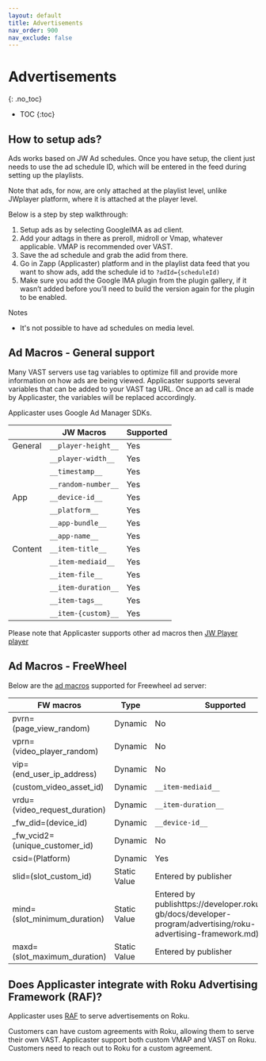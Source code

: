 ```yaml
---
layout: default
title: Advertisements
nav_order: 900
nav_exclude: false
---
```

# Advertisements
{: .no_toc}

- TOC
{:toc}


## How to setup ads? 
Ads works based on JW Ad schedules. Once you have setup, the client just needs to use the ad schedule ID, which will be entered in the feed during setting up the playlists. 

Note that ads, for now, are only attached at the playlist level, unlike JWplayer platform, where it is attached at the player level.

Below is a step by step walkthrough:
1. Setup ads as by selecting GoogleIMA as ad client.
2. Add your adtags in there as preroll, midroll or Vmap, whatever applicable. VMAP is recommended over VAST.
3. Save the ad schedule and grab the adid from there.
4. Go in Zapp (Applicaster) platform and in the playlist data feed that you want to show ads, add the schedule id to `?adId={scheduleId)`
5. Make sure you add the Google IMA plugin from the plugin gallery, if it wasn’t added before you’ll need to build the version again for the plugin to be enabled.

Notes
- It's not possible to have ad schedules on media level. 

## Ad Macros - General support
Many VAST servers use tag variables to optimize fill and provide more information on how ads are being viewed. Applicaster supports several variables that can be added to your VAST tag URL. Once an ad call is made by Applicaster, the variables will be replaced accordingly.

Applicaster uses Google Ad Manager SDKs.
 
|         | JW Macros         | Supported |
|---------|-------------------|-----------|
| General | `__player-height__` | Yes       |
|         | `__player-width__`  | Yes       |
|         | `__timestamp__`     | Yes       |
|         | `__random-number__` | Yes       |
| App     | `__device-id__`     | Yes       |
|         | `__platform__`      | Yes       |
|         | `__app-bundle__`    | Yes       |
|         | `__app-name__`      | Yes       |
| Content | `__item-title__`    | Yes       |
|         | `__item-mediaid__`  | Yes       |
|         | `__item-file__`     | Yes       |
|         | `__item-duration__` | Yes       |
|         | `__item-tags__`     | Yes       |
|         | `__item-{custom}__` | Yes       |

Please note that Applicaster supports other ad macros then [JW Player player](https://support.jwplayer.com/articles/ad-tag-targeting-macro-reference) 

## Ad Macros - FreeWheel
Below are the [ad macros](https://docs.jwplayer.com/platform/docs/ad-tag-targeting-macro-reference) supported for Freewheel ad server:

| FW macros                             | Type         | Supported            |
|---------------------------------------|--------------|----------------------|
| pvrn=(page_view_random)               | Dynamic      | No                   |
| vprn=(video_player_random)            | Dynamic      | No                   |
| vip=(end_user_ip_address)             | Dynamic      | No                   |
| (custom_video_asset_id)               | Dynamic      | `__item-mediaid__`     |
| vrdu=(video_request_duration)         | Dynamic      | `__item-duration__`    |
| _fw_did=(device_id)                   | Dynamic      | `__device-id__`       |
| _fw_vcid2=(unique_customer_id)        | Dynamic      | No                   |
| csid=(Platform)                       | Dynamic      | Yes                  |
| slid=(slot_custom_id)                 | Static Value | Entered by publisher |
| mind=(slot_minimum_duration)          | Static Value | Entered by publishttps://developer.roku.com/en-gb/docs/developer-program/advertising/roku-advertising-framework.md)her |
| maxd=(slot_maximum_duration)          | Static Value | Entered by publisher |

## Does Applicaster integrate with Roku Advertising Framework (RAF)?
Applicaster uses [RAF](https://developer.roku.com/en-gb/docs/developer-program/advertising/roku-advertising-framework.md) to serve advertisements on Roku.

Customers can have custom agreements with Roku, allowing them to serve their own VAST. Applicaster support both custom VMAP and VAST on Roku. Customers need to reach out to Roku for a custom agreement.

<!-- 
## How do ads work? 
1. There are general ad protocols: VAST, VPAID 
2. There are three popular ad servers
  1. Google ad manager (90% of market share)
  2. Freewheel - video ad server mainly used by broadcasters
  3. Appnexus (bought by microsoft few years back)
3 Applicaster uses Google Ad Manager SDKs to talk with these servers

Freewheel ad tags (which is VAST output) is supported by Google ad managers SDK

SDK essentially parses through the XML response from the vast tag and then delivers the ad based on all info in the xml including firing trackers to reporting purposes
-->
